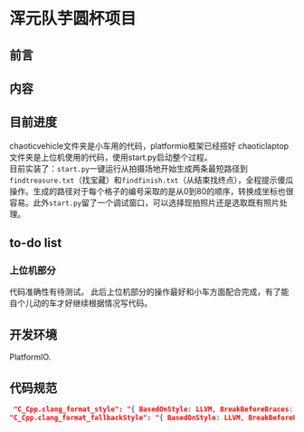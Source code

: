 <!-- LTeX: language=zh-CN -->
# 浑元队芋圆杯项目
## 前言
## 内容
## 目前进度
chaoticvehicle文件夹是小车用的代码，platformio框架已经搭好
chaoticlaptop文件夹是上位机使用的代码，使用start.py启动整个过程。  
目前实装了：```start.py```一键运行从拍摄场地开始生成两条最短路径到```findtreasure.txt```（找宝藏）和```findfinish.txt```（从结束找终点），全程提示傻瓜操作。生成的路径对于每个格子的编号采取的是从0到80的顺序，转换成坐标也很容易。此外```start.py```留了一个调试窗口，可以选择现拍照片还是选取既有照片处理。


## to-do list
### 上位机部分
代码准确性有待测试。
此后上位机部分的操作最好和小车方面配合完成，有了能自个儿动的车才好继续根据情况写代码。  
## 开发环境
PlatformIO.
## 代码规范
```json
 "C_Cpp.clang_format_style": "{ BasedOnStyle: LLVM, BreakBeforeBraces: Linux, UseTab: Never, IndentWidth: 4, TabWidth: 4, AllowShortIfStatementsOnASingleLine: true, IndentCaseLabels: false, ColumnLimit: 0, AccessModifierOffset: -4, NamespaceIndentation: All, FixNamespaceComments: false }",
"C_Cpp.clang_format_fallbackStyle": "{ BasedOnStyle: LLVM, BreakBeforeBraces: Linux, UseTab: Never, IndentWidth: 4, TabWidth: 4, AllowShortIfStatementsOnASingleLine: true, IndentCaseLabels: false, ColumnLimit: 0, AccessModifierOffset: -4, NamespaceIndentation: All, FixNamespaceComments: false }",
```
